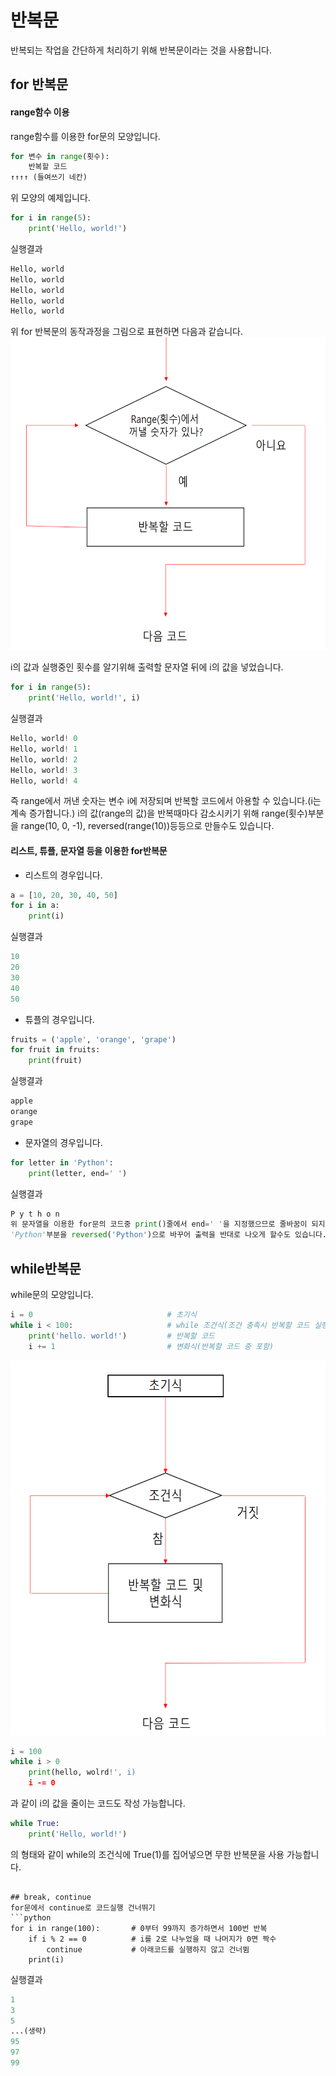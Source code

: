 # 반복문
반복되는 작업을 간단하게 처리하기 위해 반복문이라는 것을 사용합니다.

## for 반복문

#### range함수 이용
range함수를 이용한 for문의 모양입니다.
```python
for 변수 in range(횟수):
    반복할 코드
↑↑↑↑ (들여쓰기 네칸)
```
위 모양의 예제입니다.
```python
for i in range(5):
    print('Hello, world!')
```
실행결과
```python
Hello, world
Hello, world
Hello, world
Hello, world
Hello, world
```
위 for 반복문의 동작과정을 그림으로 표현하면 다음과 같습니다.
<img width="600" height="500" src=".././pic/statement_forloop.png"></img>

i의 값과 실행중인 횟수를 알기위해 출력할 문자열 뒤에 i의 값을 넣었습니다.
```python
for i in range(5):
    print('Hello, world!', i)
```
실행결과
```python
Hello, world! 0
Hello, world! 1
Hello, world! 2
Hello, world! 3
Hello, world! 4
```
즉 range에서 꺼낸 숫자는 변수 i에 저장되며 반복할 코드에서 아용할 수 있습니다.(i는 계속 증가합니다.)
i의 값(range의 값)을 반복때마다 감소시키기 위해 range(횟수)부분을 range(10, 0, -1), reversed(range(10))등등으로 만들수도 있습니다.

#### 리스트, 튜플, 문자열 등을 이용한 for반복문
* 리스트의 경우입니다.
```python
a = [10, 20, 30, 40, 50]
for i in a:
    print(i)
```
실행결과
```python
10
20
30
40
50
```
* 튜플의 경우입니다.
```python
fruits = ('apple', 'orange', 'grape')
for fruit in fruits:
    print(fruit)
```
실행결과
```python
apple
orange
grape
```
* 문자열의 경우입니다.
```python
for letter in 'Python':
    print(letter, end=' ')
```
실행결과
```python
P y t h o n
위 문자열을 이용한 for문의 코드중 print()줄에서 end=' '을 지정했으므로 줄바꿈이 되지않고, 각 문자가 공백으로 띄워져서 출력됩니다.
'Python'부분을 reversed('Python')으로 바꾸어 출력을 반대로 나오게 할수도 있습니다.
```


## while반복문
while문의 모양입니다.
```python
i = 0                              # 초기식
while i < 100:                     # while 조건식(조건 충족시 반복할 코드 실행)
    print('hello. world!')         # 반복할 코드
    i += 1                         # 변화식(반복할 코드 중 포함)
```

<img width="600" height="600" src=".././pic/statement_whileloop.png"></img>
```python
i = 100
while i > 0
    print(hello, wolrd!', i)
    i -= 0
```
과 같이 i의 값을 줄이는 코드도 작성 가능합니다.

```python
while True:
    print('Hello, world!')
```
의 형태와 같이 while의 조건식에 True(1)를 집어넣으면 무한 반복문을 사용 가능합니다.
```

## break, continue
for문에서 continue로 코드실행 건너뛰기
```python
for i in range(100):       # 0부터 99까지 증가하면서 100번 반복
    if i % 2 == 0          # i를 2로 나누었을 때 나머지가 0면 짝수
        continue           # 아래코드를 실행하지 않고 건너뜀
    print(i)
```
실행결과
```python
1
3
5
...(생략)
95
97
99
```
